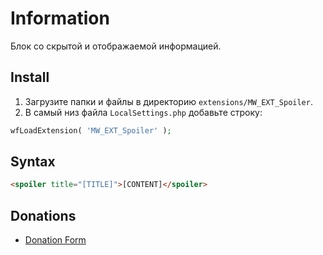 # Information

Блок со скрытой и отображаемой информацией.

## Install

1. Загрузите папки и файлы в директорию `extensions/MW_EXT_Spoiler`.
2. В самый низ файла `LocalSettings.php` добавьте строку:

```php
wfLoadExtension( 'MW_EXT_Spoiler' );
```

## Syntax

```html
<spoiler title="[TITLE]">[CONTENT]</spoiler>
```

## Donations

- [Donation Form](https://donation-form.github.io/)
